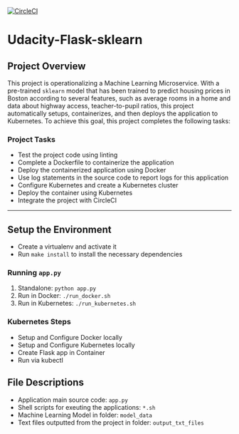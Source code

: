 [![CircleCI](https://circleci.com/gh/circleci/circleci-docs.svg?style=svg)](https://circleci.com/gh/circleci/circleci-docs)

# Udacity-Flask-sklearn

## Project Overview

This project is operationalizing a Machine Learning Microservice. With a pre-trained `sklearn` model that has been trained to predict housing prices in Boston according to several features, such as average rooms in a home and data about highway access, teacher-to-pupil ratios, this project automatically setups, containerizes, and then deploys the application to Kubernetes. To achieve this goal, this project completes the following tasks:

### Project Tasks

* Test the project code using linting
* Complete a Dockerfile to containerize the application
* Deploy the containerized application using Docker
* Use log statements in the source code to report logs for this application
* Configure Kubernetes and create a Kubernetes cluster
* Deploy the container using Kubernetes
* Integrate the project with CircleCI

---

## Setup the Environment

* Create a virtualenv and activate it
* Run `make install` to install the necessary dependencies

### Running `app.py`

1. Standalone:  `python app.py`
2. Run in Docker:  `./run_docker.sh`
3. Run in Kubernetes:  `./run_kubernetes.sh`

### Kubernetes Steps

* Setup and Configure Docker locally
* Setup and Configure Kubernetes locally
* Create Flask app in Container
* Run via kubectl


## File Descriptions

* Application main source code: `app.py`
* Shell scripts for exeuting the applications: `*.sh`
* Machine Learning Model in folder: `model_data`
* Text files outputted from the project in folder: `output_txt_files`
